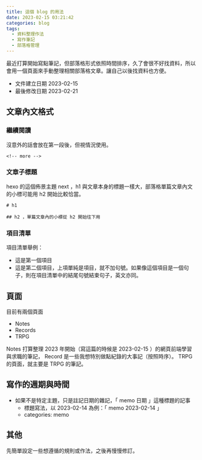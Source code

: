```yaml
---
title: 這個 blog 的用法
date: 2023-02-15 03:21:42
categories: blog
tags:
  - 資料整理作法
  - 寫作筆記
  - 部落格管理
---
```


最近打算開始寫點筆記，但部落格形式依照時間排序，久了會很不好找資料，所以會用一個頁面來手動整理相關部落格文章。讓自己以後找資料也方便。

<!-- more -->

- 文件建立日期 2023-02-15
- 最後修改日期 2023-02-21

## 文章內文格式

### 繼續閱讀

沒意外的話會放在第一段後，但視情況使用。

```
<!-- more -->
```

### 文章子標題

hexo 的這個佈景主題 next ，h1 與文章本身的標題一樣大，部落格單篇文章內文的小標可能用 h2 開始比較恰當。

```
# h1

## h2 ，單篇文章內的小標從 h2 開始往下用
```

### 項目清單

項目清單舉例：

- 這是第一個項目
- 這是第二個項目，上項單純是項目，就不加句號。如果像這個項目是一個句子，則在項目清單中的結尾句號結束句子，英文亦同。

## 頁面

目前有兩個頁面

- Notes
- Records
- TRPG

Notes 打算整理 2023 年開始（寫這篇的時候是 2023-02-15 ）的網頁前端學習與求職的筆記， Record 是一些我想特別做點紀錄的大事記（按照時序）。 TRPG 的頁面，就主要是 TRPG 的筆記。

## 寫作的週期與時間

- 如果不是特定主題，只是註記日期的雜記，「 memo 日期 」這種標題的記事
  - 標題寫法，以 2023-02-14 為例：「 memo 2023-02-14 」
  - categories: memo

## 其他

先簡單設定一些想遵循的規則或作法，之後再慢慢修訂。

